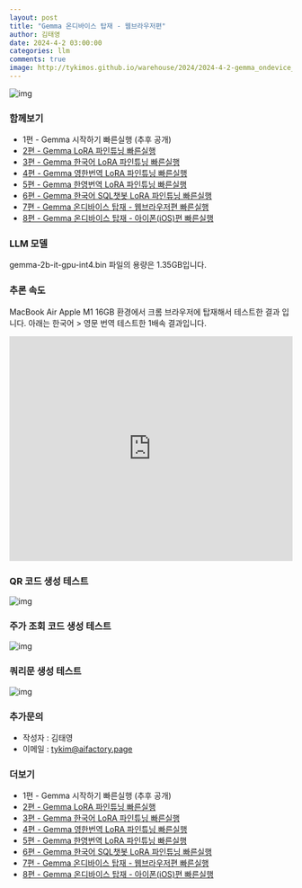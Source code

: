 ```yaml
---
layout: post
title: "Gemma 온디바이스 탑재 - 웹브라우저편"
author: 김태영
date: 2024-4-2 03:00:00
categories: llm
comments: true
image: http://tykimos.github.io/warehouse/2024/2024-4-2-gemma_ondevice_webbrowser_fast_execute_title_1.jpg
---
```

 
![img](http://tykimos.github.io/warehouse/2024/2024-4-2-gemma_ondevice_webbrowser_fast_execute_title_1.jpg)

### 함께보기

* 1편 - Gemma 시작하기 빠른실행 (추후 공개)
* [2편 - Gemma LoRA 파인튜닝 빠른실행](https://tykimos.github.io/2024/02/22/gemma_lora_fine_tuning_fast_execute/)
* [3편 - Gemma 한국어 LoRA 파인튜닝 빠른실행](https://tykimos.github.io/2024/02/22/gemma_korean_lora_fine_tuning_fast_execute/)
* [4편 - Gemma 영한번역 LoRA 파인튜닝 빠른실행](https://tykimos.github.io/2024/02/22/gemma_en2ko_lora_fine_tuning_fast_execute/)
* [5편 - Gemma 한영번역 LoRA 파인튜닝 빠른실행](https://tykimos.github.io/2024/02/22/gemma_ko2en_lora_fine_tuning_fast_execute/)
* [6편 - Gemma 한국어 SQL챗봇 LoRA 파인튜닝 빠른실행](https://tykimos.github.io/2024/02/23/gemma_ko2sql_lora_fine_tuning_fast_execute/)
* [7편 - Gemma 온디바이스 탑재 - 웹브라우저편 빠른실행](https://tykimos.github.io/2024/04/02/gemma_ondevice_webbrowser_fast_execute/)
* [8편 - Gemma 온디바이스 탑재 - 아이폰(iOS)편 빠른실행](https://tykimos.github.io/2024/04/05/local_llm_installed_on_my_iphone_gemma_2b/)

### LLM 모델

gemma-2b-it-gpu-int4.bin 파일의 용량은 1.35GB입니다.

### 추론 속도

MacBook Air Apple M1 16GB 환경에서 크롬 브라우저에 탑재해서 테스트한 결과 입니다. 아래는 한국어 > 영문 번역 테스트한 1배속 결과입니다.

<iframe width="100%" height="400" src="https://youtube.com/embed/nxB5lYxT0lY?si=wslSWtUWw7RBuos0" title="YouTube video player" frameborder="0" allow="accelerometer; autoplay; clipboard-write; encrypted-media; gyroscope; picture-in-picture; web-share" allowfullscreen=""></iframe>

### QR 코드 생성 테스트

![img](http://tykimos.github.io/warehouse/2024/2024-4-2-gemma_ondevice_webbrowser_fast_execute_1.jpg)

### 주가 조회 코드 생성 테스트

![img](http://tykimos.github.io/warehouse/2024/2024-4-2-gemma_ondevice_webbrowser_fast_execute_2.jpg)

### 쿼리문 생성 테스트

![img](http://tykimos.github.io/warehouse/2024/2024-4-2-gemma_ondevice_webbrowser_fast_execute_3.jpg)

### 추가문의

* 작성자 : 김태영
* 이메일 : tykim@aifactory.page

### 더보기

* 1편 - Gemma 시작하기 빠른실행 (추후 공개)
* [2편 - Gemma LoRA 파인튜닝 빠른실행](https://tykimos.github.io/2024/02/22/gemma_lora_fine_tuning_fast_execute/)
* [3편 - Gemma 한국어 LoRA 파인튜닝 빠른실행](https://tykimos.github.io/2024/02/22/gemma_korean_lora_fine_tuning_fast_execute/)
* [4편 - Gemma 영한번역 LoRA 파인튜닝 빠른실행](https://tykimos.github.io/2024/02/22/gemma_en2ko_lora_fine_tuning_fast_execute/)
* [5편 - Gemma 한영번역 LoRA 파인튜닝 빠른실행](https://tykimos.github.io/2024/02/22/gemma_ko2en_lora_fine_tuning_fast_execute/)
* [6편 - Gemma 한국어 SQL챗봇 LoRA 파인튜닝 빠른실행](https://tykimos.github.io/2024/02/23/gemma_ko2sql_lora_fine_tuning_fast_execute/)
* [7편 - Gemma 온디바이스 탑재 - 웹브라우저편 빠른실행](https://tykimos.github.io/2024/04/02/gemma_ondevice_webbrowser_fast_execute/)
* [8편 - Gemma 온디바이스 탑재 - 아이폰(iOS)편 빠른실행](https://tykimos.github.io/2024/04/05/local_llm_installed_on_my_iphone_gemma_2b/)
